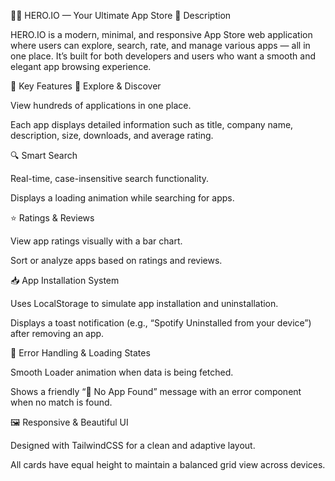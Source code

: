 🦸‍♂️ HERO.IO — Your Ultimate App Store
📖 Description

HERO.IO is a modern, minimal, and responsive App Store web application where users can explore, search, rate, and manage various apps — all in one place.
It’s built for both developers and users who want a smooth and elegant app browsing experience.

🌟 Key Features
🧭 Explore & Discover

View hundreds of applications in one place.

Each app displays detailed information such as title, company name, description, size, downloads, and average rating.

🔍 Smart Search

Real-time, case-insensitive search functionality.

Displays a loading animation while searching for apps.

⭐ Ratings & Reviews

View app ratings visually with a bar chart.

Sort or analyze apps based on ratings and reviews.

📥 App Installation System

Uses LocalStorage to simulate app installation and uninstallation.

Displays a toast notification (e.g., “Spotify Uninstalled from your device”) after removing an app.

🧹 Error Handling & Loading States

Smooth Loader animation when data is being fetched.

Shows a friendly “🚫 No App Found” message with an error component when no match is found.

🖼️ Responsive & Beautiful UI

Designed with TailwindCSS for a clean and adaptive layout.

All cards have equal height to maintain a balanced grid view across devices.